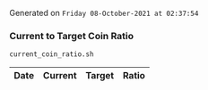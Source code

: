 Generated on `Friday 08-October-2021 at 02:37:54`

### Current to Target Coin Ratio
`current_coin_ratio.sh`

Date|Current|Target|Ratio
---|---|---|---
